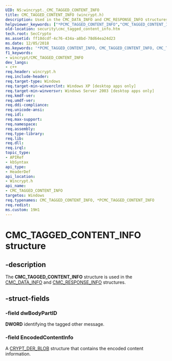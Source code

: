 ```yaml
---
UID: NS:wincrypt._CMC_TAGGED_CONTENT_INFO
title: CMC_TAGGED_CONTENT_INFO (wincrypt.h)
description: Used in the CMC_DATA_INFO and CMC_RESPONSE_INFO structures.helpviewer_keywords: ["*PCMC_TAGGED_CONTENT_INFO","CMC_TAGGED_CONTENT_INFO","CMC_TAGGED_CONTENT_INFO structure [Security]","PCMC_TAGGED_CONTENT_INFO","PCMC_TAGGED_CONTENT_INFO structure pointer [Security]","_crypto2_cmc_tagged_content_info","security.cmc_tagged_content_info","wincrypt/CMC_TAGGED_CONTENT_INFO","wincrypt/PCMC_TAGGED_CONTENT_INFO"]
old-location: security\cmc_tagged_content_info.htm
tech.root: SecCrypto
ms.assetid: ff10dcdf-4c76-434a-a8bd-78d64ea24d23
ms.date: 12/05/2018
ms.keywords: '*PCMC_TAGGED_CONTENT_INFO, CMC_TAGGED_CONTENT_INFO, CMC_TAGGED_CONTENT_INFO structure [Security], PCMC_TAGGED_CONTENT_INFO, PCMC_TAGGED_CONTENT_INFO structure pointer [Security], _crypto2_cmc_tagged_content_info, security.cmc_tagged_content_info, wincrypt/CMC_TAGGED_CONTENT_INFO, wincrypt/PCMC_TAGGED_CONTENT_INFO'
f1_keywords:
- wincrypt/CMC_TAGGED_CONTENT_INFO
dev_langs:
- c++
req.header: wincrypt.h
req.include-header: 
req.target-type: Windows
req.target-min-winverclnt: Windows XP [desktop apps only]
req.target-min-winversvr: Windows Server 2003 [desktop apps only]
req.kmdf-ver: 
req.umdf-ver: 
req.ddi-compliance: 
req.unicode-ansi: 
req.idl: 
req.max-support: 
req.namespace: 
req.assembly: 
req.type-library: 
req.lib: 
req.dll: 
req.irql: 
topic_type:
- APIRef
- kbSyntax
api_type:
- HeaderDef
api_location:
- Wincrypt.h
api_name:
- CMC_TAGGED_CONTENT_INFO
targetos: Windows
req.typenames: CMC_TAGGED_CONTENT_INFO, *PCMC_TAGGED_CONTENT_INFO
req.redist: 
ms.custom: 19H1
---
```


# CMC_TAGGED_CONTENT_INFO structure


## -description


The <b>CMC_TAGGED_CONTENT_INFO</b> structure is used in the 
<a href="https://docs.microsoft.com/windows/desktop/api/wincrypt/ns-wincrypt-cmc_data_info">CMC_DATA_INFO</a> and 
<a href="https://docs.microsoft.com/windows/desktop/api/wincrypt/ns-wincrypt-cmc_response_info">CMC_RESPONSE_INFO</a> structures.


## -struct-fields




### -field dwBodyPartID

<b>DWORD</b> identifying the tagged other message.


### -field EncodedContentInfo

A <a href="https://docs.microsoft.com/previous-versions/windows/desktop/legacy/aa381414(v=vs.85)">CRYPT_DER_BLOB</a> structure that contains the encoded content information.

